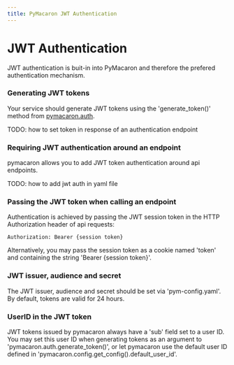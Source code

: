 ```yaml
---
title: PyMacaron JWT Authentication
---
```


JWT Authentication
==================

JWT authentication is buit-in into PyMacaron and therefore the prefered
authentication mechanism.


### Generating JWT tokens

Your service should generate JWT tokens using the 'generate_token()' method
from
[pymacaron.auth](https://github.com/pymacaron/pymacaron/blob/master/pymacaron/auth.py).

TODO: how to set token in response of an authentication endpoint


### Requiring JWT authentication around an endpoint

pymacaron allows you to add JWT token authentication around api
endpoints.

TODO: how to add jwt auth in yaml file


### Passing the JWT token when calling an endpoint

Authentication is achieved by passing the JWT session token in the HTTP
Authorization header of api requests:

```Authorization: Bearer {session token}```

Alternatively, you may pass the session token as a cookie named 'token' and
containing the string 'Bearer {session token}'.


### JWT issuer, audience and secret

The JWT issuer, audience and secret should be set via 'pym-config.yaml'. By
default, tokens are valid for 24 hours.


### UserID in the JWT token

JWT tokens issued by pymacaron always have a 'sub' field set to a user ID. You
may set this user ID when generating tokens as an argument to
'pymacaron.auth.generate_token()', or let pymacaron use the default user ID
defined in 'pymacaron.config.get_config().default_user_id'.
